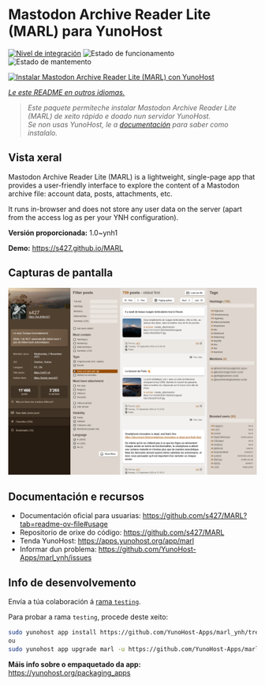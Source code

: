 <!--
NOTA: Este README foi creado automáticamente por <https://github.com/YunoHost/apps/tree/master/tools/readme_generator>
NON debe editarse manualmente.
-->

# Mastodon Archive Reader Lite (MARL) para YunoHost

[![Nivel de integración](https://apps.yunohost.org/badge/integration/marl)](https://ci-apps.yunohost.org/ci/apps/marl/)
![Estado de funcionamento](https://apps.yunohost.org/badge/state/marl)
![Estado de mantemento](https://apps.yunohost.org/badge/maintained/marl)

[![Instalar Mastodon Archive Reader Lite (MARL) con YunoHost](https://install-app.yunohost.org/install-with-yunohost.svg)](https://install-app.yunohost.org/?app=marl)

*[Le este README en outros idiomas.](./ALL_README.md)*

> *Este paquete permíteche instalar Mastodon Archive Reader Lite (MARL) de xeito rápido e doado nun servidor YunoHost.*  
> *Se non usas YunoHost, le a [documentación](https://yunohost.org/install) para saber como instalalo.*

## Vista xeral

Mastodon Archive Reader Lite (MARL) is a lightweight, single-page app that provides a user-friendly interface to explore the content of a Mastodon archive file: account data, posts, attachments, etc.

It runs in-browser and does not store any user data on the server (apart from the access log as per your YNH configuration).


**Versión proporcionada:** 1.0~ynh1

**Demo:** <https://s427.github.io/MARL>

## Capturas de pantalla

![Captura de pantalla de Mastodon Archive Reader Lite (MARL)](./doc/screenshots/marl_ynh.png)

## Documentación e recursos

- Documentación oficial para usuarias: <https://github.com/s427/MARL?tab=readme-ov-file#usage>
- Repositorio de orixe do código: <https://github.com/s427/MARL>
- Tenda YunoHost: <https://apps.yunohost.org/app/marl>
- Informar dun problema: <https://github.com/YunoHost-Apps/marl_ynh/issues>

## Info de desenvolvemento

Envía a túa colaboración á [rama `testing`](https://github.com/YunoHost-Apps/marl_ynh/tree/testing).

Para probar a rama `testing`, procede deste xeito:

```bash
sudo yunohost app install https://github.com/YunoHost-Apps/marl_ynh/tree/testing --debug
ou
sudo yunohost app upgrade marl -u https://github.com/YunoHost-Apps/marl_ynh/tree/testing --debug
```

**Máis info sobre o empaquetado da app:** <https://yunohost.org/packaging_apps>
